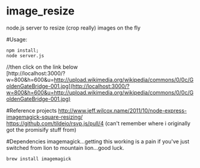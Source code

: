 image_resize
============

node.js server to resize (crop really) images on the fly

#Usage:
```
npm install;  
node server.js  
```
//then click on the link below  
[http://localhost:3000/?w=800&h=600&u=http://upload.wikimedia.org/wikipedia/commons/0/0c/GoldenGateBridge-001.jpg](http://localhost:3000/?w=800&h=600&u=http://upload.wikimedia.org/wikipedia/commons/0/0c/GoldenGateBridge-001.jpg)

#Reference projects
http://www.jeff.wilcox.name/2011/10/node-express-imagemagick-square-resizing/  
https://github.com/tildeio/rsvp.js/pull/4 (can't remember where i originally got the promisify stuff from)

#Dependencies
imagemagick...getting this working is a pain if you've just switched from lion to mountain lion...good luck.  
```
brew install imagemagick
```

